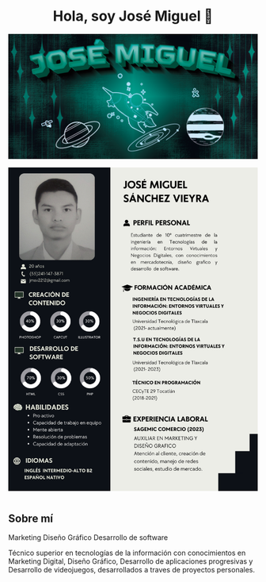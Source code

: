 <div align="center">
    <h1 align="center"> Hola, soy José Miguel 🙌</h1>
</div>
<div>
    <p align="center"> <img src="https://github.com/jomisavi/jomisavi/blob/main/Banner.png" /> </p>
</div>
<div>
    <p align="center"> <img src="https://github.com/jomisavi/jomisavi/blob/main/CV.png" /> </p>
    <h1></h1>
</div>
<section>
    <h2>Sobre mí</h2>
    <div class="tags">
        <span class="tag">Marketing</span>
        <span class="tag">Diseño Gráfico</span>
        <span class="tag">Desarrollo de software</span>
    </div>
    <p>Técnico superior en tecnologías de la información con conocimientos en Marketing Digital, Diseño Gráfico, Desarrollo de aplicaciones progresivas y Desarrollo de videojuegos, desarrollados a traves de proyectos personales.</p>
    
</section>
<!--
**jomisavi/jomisavi** is a ✨ _special_ ✨ repository because its `README.md` (this file) appears on your GitHub profile.

Here are some ideas to get you started:

- 🔭 I’m currently working on ...
- 🌱 I’m currently learning ...
- 👯 I’m looking to collaborate on ...
- 🤔 I’m looking for help with ...
- 💬 Ask me about ...
- 📫 How to reach me: ...
- 😄 Pronouns: ...
- ⚡ Fun fact: ...
-->
